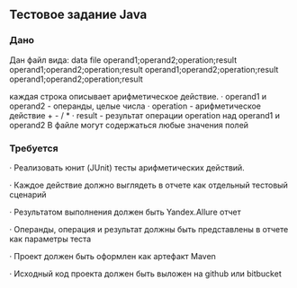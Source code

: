 


[phantomjs]: http://phantomjs.org/download.html
[maven]: http://maven.apache.org/
[git]: http://git-scm.com/

## Тестовое задание Java

### Дано
Дан файл вида: 
data file
operand1;operand2;operation;result
operand1;operand2;operation;result
operand1;operand2;operation;result
operand1;operand2;operation;result

каждая строка описывает арифметическое действие. 
·         operand1 и operand2 - операнды, целые числа
·         operation - арифметическое действие + - / *
·         result - результат операции operation над operand1 и operand2
В файле могут содержаться любые значения полей

### Требуется

·         Реализовать юнит (JUnit) тесты арифметических действий.

·         Каждое действие должно выглядеть в отчете как отдельный тестовый сценарий

·         Результатом выполнения должен быть Yandex.Allure отчет

·         Операнды, операция и результат должны быть представлены в отчете как параметры теста

·         Проект должен быть оформлен как артефакт Maven

·         Исходный код проекта должен быть выложен на github или bitbucket